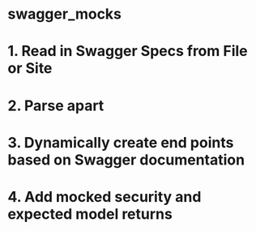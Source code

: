 # swagger_mocks


# 1. Read in Swagger Specs from File or Site
# 2. Parse apart
# 3. Dynamically create end points based on Swagger documentation
# 4. Add mocked security and expected model returns

